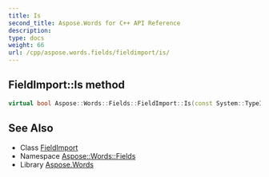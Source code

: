 ```yaml
---
title: Is
second_title: Aspose.Words for C++ API Reference
description: 
type: docs
weight: 66
url: /cpp/aspose.words.fields/fieldimport/is/
---
```

## FieldImport::Is method




```cpp
virtual bool Aspose::Words::Fields::FieldImport::Is(const System::TypeInfo &target) const override
```

## See Also

* Class [FieldImport](../)
* Namespace [Aspose::Words::Fields](../../)
* Library [Aspose.Words](../../../)
